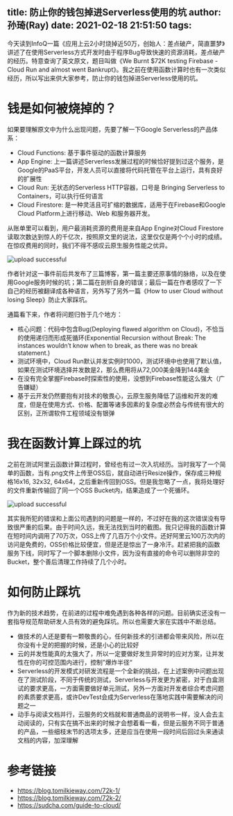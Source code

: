 title: 防止你的钱包掉进Serverless使用的坑
author: 孙琦(Ray)
date: 2021-02-18 21:51:50
tags:
---
今天读到InfoQ一篇《应用上云2小时烧掉近50万，创始人：差点破产，简直噩梦》讲述了在使用Serverless方式开发时由于程序Bug导致快速的资源消耗，差点破产的经历。特意查询了英文原文，题目叫做《We Burnt $72K testing Firebase - Cloud Run and almost went Bankrupt》。我之前在使用函数计算时也有一次类似经历，所以写出来供大家参考，防止你的钱包掉进Serverless使用的坑。

<!-- more -->

# 钱是如何被烧掉的？

如果要理解原文中为什么出现问题，先要了解一下Google Serverless的产品体系：

* Cloud Functions: 基于事件驱动的函数计算服务
* App Engine: 上一篇讲述Serverless发展过程的时候恰好提到过这个服务，是Google的PaaS平台，开发人员可以直接将代码托管在平台上运行，具有良好的扩展性
* Cloud Run: 无状态的Serverless HTTP容器，口号是 Bringing Serverless to Containers，可以执行任何语言
* Cloud Firestore: 是一种灵活且可扩缩的数据库，适用于在Firebase和Google Cloud Platform上进行移动、Web 和服务器开发。

从账单里可以看到，用户最消耗资源的费用是来自App Engine对Cloud Firestore读取次数达到惊人的千亿次，按照原文里的说法，这里仅仅是两个个小时的成绩。在惊叹费用的同时，我们不得不感叹云原生服务性能之优异。

![upload successful](/images/pasted-171.png)

作者针对这一事件前后共发布了三篇博客，第一篇主要还原事情的脉络，以及在使用Google服务时候的坑；第二篇在剖析自身的错误；最后一篇在作者感叹了一下自己的经历被翻译成各种语言，另外写了另外一篇《How to user Cloud without losing Sleep》防止大家踩坑。

通篇看下来，作者将问题归咎于几个地方：

* 核心问题：代码中包含Bug(Deploying flawed algorithm on Cloud)，不恰当的使用递归而形成死循环(Exponential Recursion without Break: The instances wouldn’t know when to break, as there was no break statement.)
* 测试环境中，Cloud Run默认并发实例时1000，测试环境中也使用了默认值，如果在测试环境选择并发数是2，那么费用将从72,000美金降到144美金
* 在没有完全掌握Firebase时探索性的使用，没想到Firebase性能这么强大（广告嫌疑）
* 基于云开发仍然要抱有对技术的敬畏心，云原生服务降低了运维和开发的难度，但是在使用方式、价格、配置等诸多因素的复杂度必然会与传统有很大的区别，正所谓软件工程领域没有银弹

# 我在函数计算上踩过的坑

之前在测试阿里云函数计算过程时，曾经也有过一次入坑经历。当时我写了一个简单的函数，当有.png文件上传至OSS后，就自动进行Resize操作，保存成三种规格16x16, 32x32, 64x64，之后重新传回到OSS。但是我忽略了一点，我将处理好的文件重新传输回了同一个OSS Bucket内，结果造成了一个死循环。

![upload successful](/images/pasted-172.png)

其实我所犯的错误和上面公司遇到的问题是一样的，不过好在我的这次错误没有导致很严重的后果。由于时间久远，我无法找到当时的截图。我只记得我的函数计算在短时间内调用了70万次，OSS上传了几百万个小文件。还好阿里云100万次内的访问是免费的，OSS价格比较便宜，但是还是惊出了一身冷汗。赶紧把我的函数服务下线，同时写了一个脚本删除小文件，因为没有直接的命令可以删除非空的Bucket，整个善后清理工作持续了几个小时。

# 如何防止踩坑

作为新的技术趋势，在前进的过程中难免遇到各种各样的问题。目前确实还没有一套指导规范帮助研发人员有效的避免踩坑。所以也需要大家在实践中不断总结。

* 做技术的人还是要有一颗敬畏的心，任何新技术的引进都会带来风险，所以在你没有十足的把握的时候，还是小心的比较好
* 云的并发性能真的太强大了，所以一定要做好发生异常时的应对方案，让并发性在你的可控范围内进行，控制”爆炸半径“
* Serverless的开发模式对研发流程是一个全新的挑战，在上述案例中问题出现在了测试阶段，不同于传统的测试，Serverless与开发更为紧密，对于白盒测试的要求更高，一方面需要做好单元测试，另外一方面对开发者综合考虑问题的素质要求更高，或许DevTest会成为Serverless在落地实践中需要解决的问题之一
* 动手与阅读文档并行，云服务的文档就和普通商品的说明书一样，没人会去主动阅读的，只有实在搞不出来的时候才会想着看一看，但是云服务不同于普通的产品，一些细枝末节的选项太多，还是应当在使用一段时间后回过头来通读文档的内容，加深理解

# 参考链接

* https://blog.tomilkieway.com/72k-1/
* https://blog.tomilkieway.com/72k-2/
* https://sudcha.com/guide-to-cloud/